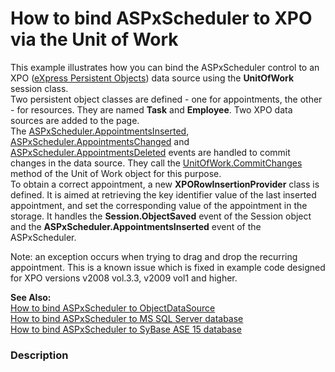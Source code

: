 # How to bind ASPxScheduler to XPO via the Unit of Work


<p>This example illustrates how you can bind the ASPxScheduler control to an XPO (<a href="http://documentation.devexpress.com/#XPO/CustomDocument2065">eXpress Persistent Objects</a>) data source using the <strong>UnitOfWork</strong> session class. <br />
Two persistent object classes are defined - one for appointments, the other - for resources. They are named <strong>Task</strong> and <strong>Employee</strong>. Two XPO data sources are added to the page.<br />
The <a href="http://documentation.devexpress.com/#AspNet/DevExpressWebASPxSchedulerASPxScheduler_AppointmentsInsertedtopic">ASPxScheduler.AppointmentsInserted</a>, <a href="http://documentation.devexpress.com/#AspNet/DevExpressWebASPxSchedulerASPxScheduler_AppointmentsChangedtopic">ASPxScheduler.AppointmentsChanged</a> and <a href="http://documentation.devexpress.com/#AspNet/DevExpressWebASPxSchedulerASPxScheduler_AppointmentsDeletedtopic">ASPxScheduler.AppointmentsDeleted</a> events are handled to commit changes in the data source. They call the <a href="http://documentation.devexpress.com/#XPO/DevExpressXpoUnitOfWork_CommitChangestopic">UnitOfWork.CommitChanges</a> method of the Unit of Work object for this purpose.<br />
To obtain a correct appointment, a new <strong>XPORowInsertionProvider</strong> class is defined. It is aimed at retrieving the key identifier value of the last inserted appointment, and set the corresponding value of the appointment in the storage. It handles the <strong>Session.ObjectSaved</strong> event of the Session object and the <strong>ASPxScheduler.AppointmentsInserted</strong> event of the ASPxScheduler.</p><p>Note: an exception occurs when trying to drag and drop the recurring appointment. This is a known issue which is fixed in example code designed for XPO versions  v2008 vol.3.3, v2009 vol1  and higher.</p><p><strong>See Also:</strong><br />
<a href="https://www.devexpress.com/Support/Center/p/K18043">How to bind ASPxScheduler to ObjectDataSource</a><br />
<a href="https://www.devexpress.com/Support/Center/p/E215">How to bind ASPxScheduler to MS SQL Server database</a><br />
<a href="https://www.devexpress.com/Support/Center/p/E409">How to bind ASPxScheduler to SyBase ASE 15 database</a></p>


<h3>Description</h3>

<p><br />
</p>

<br/>


